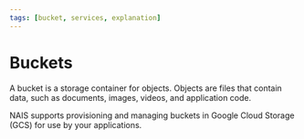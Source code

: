 ```yaml
---
tags: [bucket, services, explanation]
---
```


# Buckets

A bucket is a storage container for objects.
Objects are files that contain data, such as documents, images, videos, and application code.

NAIS supports provisioning and managing buckets in Google Cloud Storage (GCS) for use by your applications.
